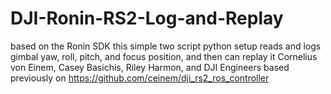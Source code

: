 # DJI-Ronin-RS2-Log-and-Replay
based on the Ronin SDK this simple two script python setup reads and logs gimbal yaw, roll, pitch, and focus position, and then can replay it
Cornelius von Einem, Casey Basichis, Riley Harmon, and DJI Engineers 
based previously on https://github.com/ceinem/dji_rs2_ros_controller
